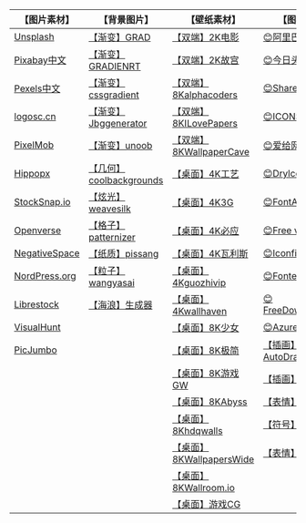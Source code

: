 | **【图片素材】**                                                                 | **【背景图片】**                                                      | **【壁纸素材】**                                                | **【图标表情】**                                                                | **【视频素材】**                                             |
|----------------------------------------------------------------------------|-----------------------------------------------------------------|-----------------------------------------------------------|---------------------------------------------------------------------------|--------------------------------------------------------|
| [Unsplash](https://unsplash.com/)                                          | [【渐变】GRAD](https://gradienta.io/)                               | [【双端】2K电影](https://www.moviemania.io/phone)               | [😊阿里巴巴图标库](https://www.iconfont.cn/)                                     | [PexelsVideos](https://www.pexels.com/videos/)         |
| [Pixabay中文](https://pixabay.com/zh/)                                       | [【渐变】GRADIENRT](https://gradient.shapefactory.co/)              | [【双端】2K故宫](https://www.dpm.org.cn/lights/royal.html)      | [😊今日头条图标库](https://iconpark.oceanengine.com/official)                    | [Distill](https://wedistill.io/videos)                 |
| [Pexels中文](https://www.pexels.com/zh-cn/)                                  | [【渐变】cssgradient](https://cssgradient.io/gradient-backgrounds/) | [【双端】8Kalphacoders](https://alphacoders.com/)             | [😊ShareIcon](https://www.shareicon.net/)                                 | [FreeStockVideos](https://mixkit.co/free-stock-video/) |
| [logosc.cn](https://www.logosc.cn/so/)                                     | [【渐变】Jbggenerator](https://bggenerator.com/zh-cn.php)           | [【双端】8KILovePapers](https://ilovepapers.com/)             | [😊ICONS8](https://igoutu.cn/)                                            | [FreeStockVideo](https://www.videvo.net/)              |
| [PixelMob](https://pixelmob.co/)                                           | [【渐变】unoob](https://c.runoob.com/more/gradients/#Frost)         | [【双端】8KWallpaperCave](https://wallpapercave.com/)         | [😊爱给网](https://www.aigei.com/icon/)                                      | [Videos,Cips&Loops](https://www.lifeofvids.com/)       |
| [Hippopx](https://www.hippopx.com/zh/)                                     | [【几何】coolbackgrounds](https://coolbackgrounds.io/)              | [【桌面】4K工艺](https://wallpaperscraft.com/)                  | [😊Drylcons.com](https://dryicons.com/)                                   | [openfootage](https://www.openfootage.net/)            |
| [StockSnap.io](https://stocksnap.io/)                                      | [【炫光】weavesilk](http://weavesilk.com/)                          | [【桌面】4K3G](https://desk.3gbizhi.com/)                     | [😊FontAwesome](https://fontawesome.com/v5.15/icons?d=gallery&p=2&m=free) | [Pixabay](https://pixabay.com/zh/videos/)              |
| [Openverse](https://wordpress.org/openverse/?referrer=creativecommons.org) | [【格子】patternizer](https://patternizer.com/4o8v)                 | [【桌面】4K必应](https://bingwallpaper.anerg.com/cn)            | [😊Free vector icon](https://www.flaticon.com/)                           |                                                        |
| [NegativeSpace](https://negativespace.co/)                                 | [【纸质】pissang](https://pissang.github.io/paper-quilling-art/)    | [【桌面】4K瓦利斯](http://wallls.com/)                           | [😊Iconfinder](https://www.iconfinder.com/)                               |                                                        |
| [NordPress.org](https://wordpress.org/photos/)                             | [【粒子】wangyasai](https://wangyasai.github.io/Stars-Emmision/)    | [【桌面】4Kguozhivip](http://guozhivip.com/bz/)               | [😊Fontello](https://fontello.com/)                                       |                                                        |
| [Librestock](https://librestock.com/)                                      | [【海浪】生成器](http://tool.mkblog.cn/svgwave/)                       | [【桌面】4Kwallhaven](https://wallhaven.cc/)                  | [😊FreeDownloadLogo](https://www.freedownloadlogo.com/cn/)                |                                                        |
| [VisualHunt](https://visualhunt.com/)                                      |                                                                 | [【桌面】8K少女](https://www.wallpapermaiden.com/)              | [😊AzureIcons](https://www.autodraw.com/)                                 |                                                        |
| [PicJumbo](https://picjumbo.com/)                                          |                                                                 | [【桌面】8K极简](https://bz.zzzmh.cn/index)                     | [【插画】自动简笔画AutoDraw](https://undraw.co/illustrations)                      |                                                        |
|                                                                            |                                                                 | [【桌面】8K游戏GW](https://www.gamewallpapers.com/)             | [【插画】unDraw](https://www.emojiall.com/zh-hans)                            |                                                        |
|                                                                            |                                                                 | [【桌面】8KAbyss](https://wall.alphacoders.com/?lang=Chinese) | [【表情】Emoj大全](https://www.fuhaoku.net/)                                    |                                                        |
|                                                                            |                                                                 | [【桌面】8Khdqwalls](https://hdqwalls.com/)                   | [【符号】符号库](https://iconcloud.design/browse/Azure%20Icons)                  |                                                        |
|                                                                            |                                                                 | [【桌面】8KWallpapersWide](http://wallpaperswide.com/)        | [【表情】Emojis ](https://getemoji.com/)                                      |                                                        |
|                                                                            |                                                                 | [【桌面】8KWallroom.io](https://wallroom.io/)                 |                                                                           |                                                        |
|                                                                            |                                                                 | [【桌面】游戏CG](https://www.cgwallpapers.com/)                 |
